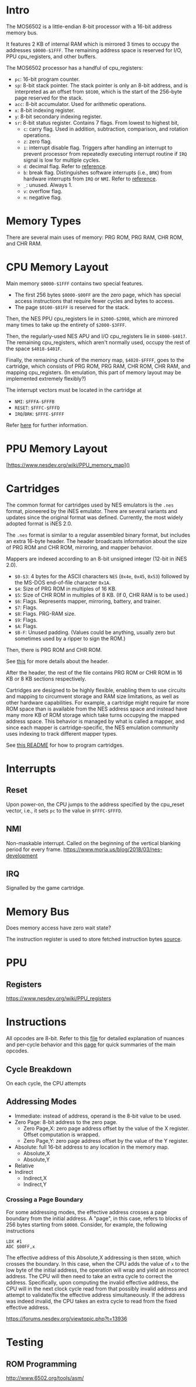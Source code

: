 # Intro
The MOS6502 is a little-endian 8-bit processor with a 16-bit address memory bus.

It features 2 KB of internal RAM which is mirrored 3 times to occupy the addresses `$0000-$1FFF`. The remaining address
space is reserved for I/O, PPU cpu_registers, and other buffers.

The MOS6502 processor has a handful of cpu_registers:
- `pc`: 16-bit program counter.
- `sp`: 8-bit stack pointer. The stack pointer is only an 8-bit address, and is interpreted as an offset from `$0100`, which is the start of the 256-byte page reserved for the stack.
- `acc`: 8-bit accumulator. Used for arithmetic operations.
- `x`: 8-bit indexing register.
- `y`: 8-bit secondary indexing register.
- `sr`: 8-bit status register. Contains 7 flags. From lowest to highest bit,
  - `c`: carry flag. Used in addition, subtraction, comparison, and rotation operations.
  - `z`: zero flag.
  - `i`: interrupt disable flag. Triggers after handling an interrupt to prevent processor from repeatedly executing interrupt routine if `IRQ` signal is low for multiple cycles.
  - `d`: decimal flag. Refer to [reference](https://www.nesdev.org/6502_cpu.txt).
  - `b`: break flag. Distinguishes software interrupts (i.e., `BRK`) from hardware interrupts from `IRQ` or `NMI`. Refer to [reference](https://www.nesdev.org/6502_cpu.txt).
  - `_`: unused. Always 1.
  - `v`: overflow flag.
  - `n`: negative flag.

# Memory Types
There are several main uses of memory: PRG ROM, PRG RAM, CHR ROM, and CHR RAM.

# CPU Memory Layout
Main memory `$0000-$1FFF` contains two special features.
- The first 256 bytes `$0000-$00FF` are the zero page, which has special access instructions that require fewer cycles and bytes to access.
- The page `$0100-$01FF` is reserved for the stack.

Then, the NES PPU cpu_registers lie in `$2000-$2008`, which are mirrored many times to take up the entirety of `$2000-$3FFF`.

Then, the regularly-used NES APU and I/O cpu_registers lie in `$4000-$4017`. The remaining cpu_registers, which aren't normally used, occupy the rest of the space `$4018-$401F`.

Finally, the remaining chunk of the memory map, `$4020-$FFFF`, goes to the cartridge, which consists of PRG ROM, PRG RAM, CHR ROM, CHR RAM, and mapping cpu_registers.
(In emulation, this part of memory layout may be implemented extremely flexibly?)

The interrupt vectors must be located in the cartridge at
- `NMI`: `$FFFA-$FFFB`
- `RESET`: `$FFFC-$FFFD`
- `IRQ`/`BRK`: `$FFFE-$FFFF`

Refer [here](https://www.nesdev.org/wiki/CPU_memory_map) for further information.

# PPU Memory Layout
[https://www.nesdev.org/wiki/PPU_memory_map]()

# Cartridges
The common format for cartridges used by NES emulators is the `.nes` format, pioneered by the iNES emulator.
There are several variants and updates since the original format was defined. Currently, the most widely adopted format is iNES 2.0.

The `.nes` format is similar to a regular assembled binary format, but includes an extra 16-byte header. The header
broadcasts information about the size of PRG ROM and CHR ROM, mirroring, and mapper behavior.

Mappers are indexed according to an 8-bit unsigned integer (12-bit in iNES 2.0).
- `$0-$3`: 4 bytes for the ASCII characters `NES` (`0x4e`, `0x45`, `0x53`) followed by the MS-DOS end-of-file character `0x1A`.
- `$4`: Size of PRG ROM in multiples of 16 KB.
- `$5`: Size of CHR ROM in multiples of 8 KB. (If 0, CHR RAM is to be used.)
- `$6`: Flags. Represents mapper, mirroring, battery, and trainer.
- `$7`: Flags.
- `$8`: Flags. PRG-RAM size.
- `$9`: Flags.
- `$A`: Flags.
- `$B-F`: Unused padding. (Values could be anything, usually zero but sometimes used by a ripper to sign the ROM.)

Then, there is PRG ROM and CHR ROM.

See [this](https://www.nesdev.org/wiki/INES) for more details about the header.

After the header, the rest of the file contains PRG ROM or CHR ROM in 16 KB or 8 KB sections respectively.

Cartridges are designed to be highly flexible, enabling them to use circuits and mapping to circumvent storage and RAM size limitations, as well as other hardware capabilities.
For example, a cartridge might require far more ROM space than is available from the NES address space and instead have many more KB of ROM storage which take turns occupying the mapped address space. This behavior is managed by what is called a mapper, and since each mapper is cartridge-specific, the NES emulation community uses indexing to track different mapper types.

See [this README](rom/README.md) for how to program cartridges.

# Interrupts
## Reset
Upon power-on, the CPU jumps to the address specified by the cpu_reset vector, i.e., it sets `pc` to the value in `$FFFC-$FFFD`.

## NMI
Non-maskable interrupt. Called on the beginning of the vertical blanking period for every frame.
https://www.moria.us/blog/2018/03/nes-development

## IRQ
Signalled by the game cartridge.

# Memory Bus
Does memory access have zero wait state?

The instruction register is used to store fetched instruction bytes [source](https://www.nesdev.org/wiki/Visual6502wiki/6502_Timing_States).

# PPU
## Registers
https://www.nesdev.org/wiki/PPU_registers

# Instructions
All opcodes are 8-bit. Refer to this [file](https://www.nesdev.org/6502_cpu.txt) for detailed explanation of nuances and per-cycle behavior and this [page](https://www.nesdev.org/obelisk-6502-guide) for quick summaries of the main opcodes.

## Cycle Breakdown
On each cycle, the CPU attempts


## Addressing Modes
- Immediate: instead of address, operand is the 8-bit value to be used.
- Zero Page: 8-bit address to the zero page.
  - Zero Page,X: zero page address offset by the value of the X register. Offset computation is wrapped.
  - Zero Page,Y: zero page address offset by the value of the Y register.
- Absolute: full 16-bit address to any location in the memory map.
  - Absolute,X
  - Absolute,Y
- Relative
- Indirect
  - Indirect,X
  - Indirect,Y

### Crossing a Page Boundary
For some addressing modes, the effective address crosses a page boundary from the initial address. A "page", in this case, refers to blocks of 256 bytes starting from `$0000`.
Consider, for example, the following instructions

```
LDX #1
ADC $00FF,x
```
The effective address of this Absolute,X addressing is then `$0100`, which crosses the boundary. In this case, when the CPU adds the value of `x` to the low byte of the initial address, the operation will wrap and yield an incorrect address.
The CPU will then need to take an extra cycle to correct the address. Specifically, upon computing the invalid effective address, the CPU will in the next clock cycle read from that possibly invalid address and attempt to validate/fix the effective address simultaneously. If the address was indeed invalid, the CPU takes an extra cycle to read from the fixed effective address.

https://forums.nesdev.org/viewtopic.php?t=13936

# Testing
## ROM Programming
http://www.6502.org/tools/asm/